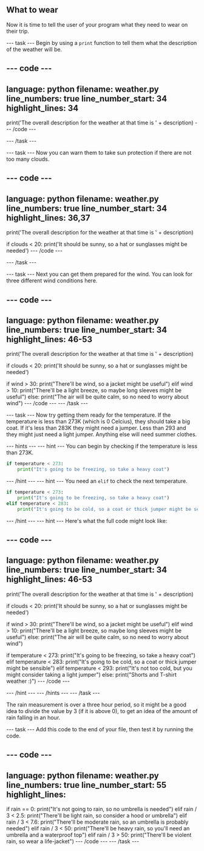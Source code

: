 ## What to wear

Now it is time to tell the user of your program what they need to wear on their trip.

--- task ---
Begin by using a `print` function to tell them what the description of the weather will be.

--- code ---
---
language: python
filename: weather.py
line_numbers: true
line_number_start: 34 
highlight_lines: 34
---
print('The overall description for the weather at that time is ' + description)
--- /code ---

--- /task ---

--- task ---
Now you can warn them to take sun protection if there are not too many clouds.

--- code ---
---
language: python
filename: weather.py
line_numbers: true
line_number_start: 34 
highlight_lines: 36,37
---
print('The overall description for the weather at that time is ' + description)

if clouds < 20:
    print('It should be sunny, so a hat or sunglasses might be needed')
--- /code ---

--- /task ---

--- task ---
Next you can get them prepared for the wind. You can look for three different wind conditions here.

--- code ---
---
language: python
filename: weather.py
line_numbers: true
line_number_start: 34 
highlight_lines: 46-53
---
print('The overall description for the weather at that time is ' + description)

if clouds < 20:
    print('It should be sunny, so a hat or sunglasses might be needed')
	
if wind > 30:
    print("There'll be wind, so a jacket might be useful")
elif wind > 10:
    print("There'll be a light breeze, so maybe long sleeves might be useful")
else:
    print("The air will be quite calm, so no need to worry about wind")
--- /code ---
--- /task ---

--- task ---
Now try getting them ready for the temperature. If the temperature is less than 273K (which is 0 Celcius), they should take a big coat. If it's less than 283K they might need a jumper. Less than 293 and they might just need a light jumper. Anything else will need summer clothes.

--- hints --- --- hint ---
You can begin by checking if the temperature is less than 273K.

```python
if temperature < 273:
    print("It's going to be freezing, so take a heavy coat")
```
--- /hint --- --- hint ---
You need an `elif` to check the next temperature.
```python
if temperature < 273:
    print("It's going to be freezing, so take a heavy coat")
elif temperature < 283:
    print("It's going to be cold, so a coat or thick jumper might be sensible")
```
--- /hint --- --- hint ---
Here's what the full code might look like:

--- code ---
---
language: python
filename: weather.py
line_numbers: true
line_number_start: 34 
highlight_lines: 46-53
---
print('The overall description for the weather at that time is ' + description)

if clouds < 20:
    print('It should be sunny, so a hat or sunglasses might be needed')
	
if wind > 30:
    print("There'll be wind, so a jacket might be useful")
elif wind > 10:
    print("There'll be a light breeze, so maybe long sleeves might be useful")
else:
    print("The air will be quite calm, so no need to worry about wind")

if temperature < 273:
    print("It's going to be freezing, so take a heavy coat")
elif temperature < 283:
    print("It's going to be cold, so a coat or thick jumper might be sensible")
elif temperature < 293:
    print("It's not too cold, but you might consider taking a light jumper")
else:
    print("Shorts and T-shirt weather :)")
--- /code ---

--- /hint --- --- /hints ---
--- /task ---

The rain measurement is over a three hour period, so it might be a good idea to divide the value by 3 (if it is above 0), to get an idea of the amount of rain falling in an hour.

--- task ---
Add this code to the end of your file, then test it by running the code.

--- code ---
---
language: python
filename: weather.py
line_numbers: true
line_number_start: 55
highlight_lines:
---
if rain == 0:
    print("It's not going to rain, so no umbrella is needed")
elif rain / 3 < 2.5:
    print("There'll be light rain, so consider a hood or umbrella")
elif rain / 3 < 7.6:
    print("There'll be moderate rain, so an umbrella is probably needed")
elif rain / 3 < 50:
    print("There'll be heavy rain, so you'll need an umbrella and a waterproof top")
elif rain / 3 > 50:
    print("There'll be violent rain, so wear a life-jacket")
--- /code ---
--- /task ---
